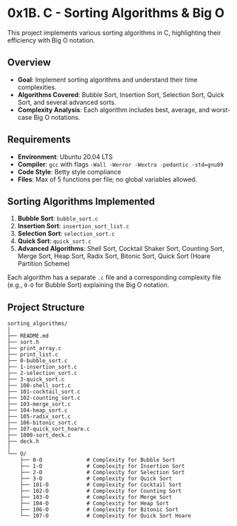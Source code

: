 # 0x1B. C - Sorting Algorithms & Big O

This project implements various sorting algorithms in C, highlighting their efficiency with Big O notation.

## Overview

- **Goal**: Implement sorting algorithms and understand their time complexities.
- **Algorithms Covered**: Bubble Sort, Insertion Sort, Selection Sort, Quick Sort, and several advanced sorts.
- **Complexity Analysis**: Each algorithm includes best, average, and worst-case Big O notations.

## Requirements

- **Environment**: Ubuntu 20.04 LTS
- **Compiler**: `gcc` with flags `-Wall -Werror -Wextra -pedantic -std=gnu89`
- **Code Style**: Betty style compliance
- **Files**: Max of 5 functions per file; no global variables allowed.

## Sorting Algorithms Implemented

1. **Bubble Sort**: `bubble_sort.c`
2. **Insertion Sort**: `insertion_sort_list.c`
3. **Selection Sort**: `selection_sort.c`
4. **Quick Sort**: `quick_sort.c`
5. **Advanced Algorithms**: Shell Sort, Cocktail Shaker Sort, Counting Sort, Merge Sort, Heap Sort, Radix Sort, Bitonic Sort, Quick Sort (Hoare Partition Scheme)

Each algorithm has a separate `.c` file and a corresponding complexity file (e.g., `0-O` for Bubble Sort) explaining the Big O notation.


## Project Structure

```plaintext
sorting_algorithms/
│
├── README.md
├── sort.h
├── print_array.c
├── print_list.c
├── 0-bubble_sort.c
├── 1-insertion_sort.c
├── 2-selection_sort.c
├── 3-quick_sort.c
├── 100-shell_sort.c
├── 101-cocktail_sort.c
├── 102-counting_sort.c
├── 103-merge_sort.c
├── 104-heap_sort.c
├── 105-radix_sort.c
├── 106-bitonic_sort.c
├── 107-quick_sort_hoare.c
├── 1000-sort_deck.c
├── deck.h
│
└── O/
    ├── 0-O              # Complexity for Bubble Sort
    ├── 1-O              # Complexity for Insertion Sort
    ├── 2-O              # Complexity for Selection Sort
    ├── 3-O              # Complexity for Quick Sort
    ├── 101-O            # Complexity for Cocktail Sort
    ├── 102-O            # Complexity for Counting Sort
    ├── 103-O            # Complexity for Merge Sort
    ├── 104-O            # Complexity for Heap Sort
    ├── 106-O            # Complexity for Bitonic Sort
    └── 107-O            # Complexity for Quick Sort Hoare
```
